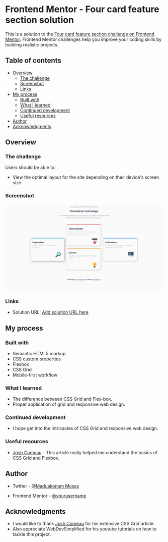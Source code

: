 # Frontend Mentor - Four card feature section solution

This is a solution to the [Four card feature section challenge on Frontend Mentor](https://www.frontendmentor.io/challenges/four-card-feature-section-weK1eFYK). Frontend Mentor challenges help you improve your coding skills by building realistic projects. 

## Table of contents

- [Overview](#overview)
  - [The challenge](#the-challenge)
  - [Screenshot](#screenshot)
  - [Links](#links)
- [My process](#my-process)
  - [Built with](#built-with)
  - [What I learned](#what-i-learned)
  - [Continued development](#continued-development)
  - [Useful resources](#useful-resources)
- [Author](#author)
- [Acknowledgments](#acknowledgments)


## Overview

### The challenge

Users should be able to:

- View the optimal layout for the site depending on their device's screen size

### Screenshot

![](./screenshot/screenshot.png)


### Links

- Solution URL: [Add solution URL here](https://your-solution-url.com)

## My process

### Built with

- Semantic HTML5 markup
- CSS custom properties
- Flexbox
- CSS Grid
- Mobile-first workflow

### What I learned
- The difference between CSS Grid and Flex-box.
- Proper application of grid and responsive web design.

### Continued development
- I hope get into the intricacies of CSS Grid and responsive web design.


### Useful resources

- [Josh Comeau](https://www.joshwcomeau.com/css/interactive-guide-to-grid/) - This article really helped me understand the basics of CSS Grid and Flexbox.


## Author

- Twitter - [@Maduakonam Moses](https://www.twitter.com/Maduakonam67451)

- Frontend Mentor - [@yourusername](https://www.frontendmentor.io/profile/beeAlmighty)

## Acknowledgments

- I would like to thank [Josh Comeau](https://www.joshwcomeau.com/css/interactive-guide-to-grid/) for his extensive CSS Grid article.
- Also appreciate WebDevSimplified for his youtube tutorials on how to tackle this project.
